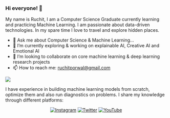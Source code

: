 ### Hi everyone! 👋

<!--
**ruchit687/ruchit687** is a ✨ _special_ ✨ repository because its `README.md` (this file) appears on your GitHub profile.
-->
<!-- ![inspiringbrains] (https://github.com/coding-ai/coding-ai/blob/master/IMG_4545.JPG) 
[![ReadMe Card](https://github-readme-stats.vercel.app/api/pin/?username=ruchit687&repo=)](https://github.com/ruchit687/github-readme-stats)
<a href='https://github.com/ruchit687/github-readme-stats'>
  <img align='center' src="https://github-readme-stats.vercel.app/api?username=ruchit687&count_private=true&show_icons=true&hide=issues,contribs" />
</a>
-->


My name is Ruchit, I am a Computer Science Graduate currently learning and practicing Machine Learning.
I am passionate about data-driven technologies. In my spare time I love to travel and explore hidden places.

- 💬 Ask me about Computer Science & Machine Learning...
- 🌱 I’m currently exploring & working on explainable AI, Creative AI and Emotional AI
- 👯 I’m looking to collaborate on core machine learning & deep learning research projects
- 📫 How to reach me: ruchitporwal@gmail.com

<a href='https://github.com/ruchit687/github-readme-stats'>
  <img align='center' src="https://github-readme-stats.vercel.app/api/top-langs/?username=ruchit687&layout=compact&hide=Jupyter%20Notebook" />
</a>

I have experience in building machine learning models from scratch, optimize them and also run diagnostics on problems. I share my knowledge through different platforms:
<p align="center">
  <a href="https://www.instagram.com/inspiringbrains/"><img src="https://img.shields.io/badge/Instagram--_.svg?style=social&logo=instagram" alt="Instagram"></a>
  <a href="https://twitter.com/ruchit687/"><img src="https://img.shields.io/twitter/url?label=Twitter&style=social&url=https%3A%2F%2Ftwitter.com%2Fruchit687%2F" alt="Twitter"></a>
  <a href="https://www.youtube.com/channel/UC39AcNyG3Phn8Owo_-sNAtw?view_as=subscriber"><img src="https://img.shields.io/badge/YouTube--_.svg?style=social&logo=youtube" alt="YouTube"></a>
</p>
